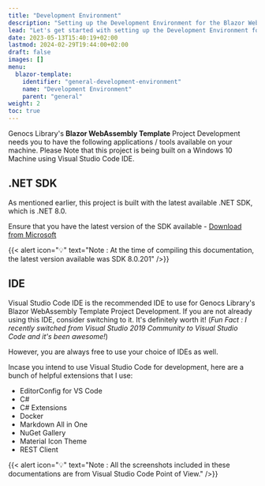 ```yaml
---
title: "Development Environment"
description: "Setting up the Development Environment for the Blazor WebAssembly Template"
lead: "Let's get started with setting up the Development Environment for Blazor WebAssembly Template Development!"
date: 2023-05-13T15:40:19+02:00
lastmod: 2024-02-29T19:44:00+02:00
draft: false
images: []
menu:
  blazor-template:
    identifier: "general-development-environment"
    name: "Development Environment"
    parent: "general"
weight: 2
toc: true
---
```

Genocs Library's **Blazor WebAssembly Template** Project Development needs you to have the following applications / tools available on your machine. Please Note that this project is being built on a Windows 10 Machine using Visual Studio Code IDE.

## .NET SDK

As mentioned earlier, this project is built with the latest available .NET SDK, which is .NET 8.0.

Ensure that you have the latest version of the SDK available - [Download from Microsoft](https://dotnet.microsoft.com/download/dotnet/8.0)

{{< alert icon="💡" text="Note : At the time of compiling this documentation, the latest version available was SDK 8.0.201" />}}


## IDE

Visual Studio Code IDE is the recommended IDE to use for Genocs Library's Blazor WebAssembly Template Project Development. If you are not already using this IDE, consider switching to it. It's definitely worth it! (_Fun Fact : I recently switched from Visual Studio 2019 Community to Visual Studio Code and it's been awesome!_)

However, you are always free to use your choice of IDEs as well.

Incase you intend to use Visual Studio Code for development, here are a bunch of helpful extensions that I use:
- EditorConfig for VS Code
- C#
- C# Extensions
- Docker
- Markdown All in One
- NuGet Gallery
- Material Icon Theme
- REST Client

{{< alert icon="💡" text="Note : All the screenshots included in these documentations are from Visual Studio Code Point of View." />}}
